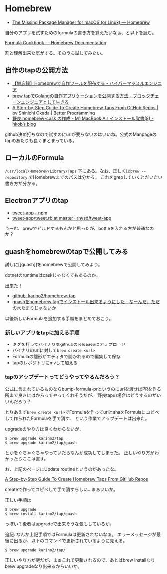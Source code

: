 # Homebrew

- [The Missing Package Manager for macOS (or Linux) — Homebrew](https://brew.sh/)

自分のアプリを試すためのformulaの書き方を覚えたいなぁ、と以下を読む。

[Formula Cookbook — Homebrew Documentation](https://docs.brew.sh/Formula-Cookbook)

割と理解出来た気がする。そのうち試してみたい。

## 自作のtapの公開方法

- [【備忘録】Homebrewで自作ツールを配布する - ハイパーマッスルエンジニア](https://www.rasukarusan.com/entry/2019/11/03/211338)
- [brew tapでGolangの自作アプリケーションを公開する方法 - ブロックチェーンエンジニアとして生きる](https://tomokazu-kozuma.com/how-to-release-golangs-homebrew-application-with-brew-tap/)
- [A Step-by-Step Guide To Create Homebrew Taps From GitHub Repos | by Shinichi Okada | Better Programming](https://betterprogramming.pub/a-step-by-step-guide-to-create-homebrew-taps-from-github-repos-f33d3755ba74)
- [野良 homebrew-cask の作成 - M1 MacBook Air インストール覚書(8) - hkob’s blog](https://hkob.hatenablog.com/entry/2020/12/02/140000)

github決め打ちなので試すのにurlが要らないのはいいね。公式のManpageのtapのあたりも良くまとまっている。

## ローカルのFormula

`/usr/local/Homebrew/Library/Taps` 下にある。なお、正しくは`brew --repository` でHomebrewまでのパスは分かる。
これをgrepしていくとだいたい書き方が分かる。

## Electronアプリのtap

- [tweet-app - npm](https://www.npmjs.com/package/tweet-app?activeTab=readme)
- [tweet-app/tweet.rb at master · rhysd/tweet-app](https://github.com/rhysd/tweet-app/blob/master/Casks/tweet.rb)

うーむ、brewでビルドするもんかと思ったが、bottleを入れる方が普通なのか？

## guashをhomebrewのtapで公開してみる

試しに[[guash]]をhomebrewで公開してみよう。

dotnetのruntimeはcaskじゃなくてもあるのか。

出来た！

- [github: karino2/homebrew-tap](https://github.com/karino2/homebrew-tap)
- [guashをhomebrew tapでインストール出来るようにした - なーんだ、ただの水たまりじゃないか](https://karino2.github.io/2022/01/28/homebrew_tap_for_guash.html)

以後新しいFormulaを追加する手順をまとめておこう。

### 新しいアプリをtapに加える手順

- タグを打ってバイナリをgithubのreleasesにアップロード
- バイナリのurlに対して`brew create <url>`
- Formulaの雛形がエディタで開かれるので編集して保存
- tapのレポジトリにmvして加える

### tapのアップデートってどうやってやるんだろう？

公式に含まれているものならbump-formula-prというのにurlを渡せばPRを作る所まで良きにはからってやってくれそうだが、
野良tapの場合はどうするのがいいんだろう？

とりあえず`brew create <url>`でFormulaを作ってurlとshaをFormulaにコピペして作られたFormulaを手で消す、
という作業でアップデートは出来た。

upgradeのやり方は良くわからないが、

```
$ brew upgrade karino2/tap
$ brew upgrade karino2/tap/guash
```

とかをぐちゃぐちゃやっていたらなんか成功してしまった。
正しいやり方がわかったらここは直す。

お、上記のページにUpdate routineというのがあったな。

[A Step-by-Step Guide To Create Homebrew Taps From GitHub Repos](https://betterprogramming.pub/a-step-by-step-guide-to-create-homebrew-taps-from-github-repos-f33d3755ba74)

createで作ってコピペして手で消すらしい…まぁいいか。

正しい手順は

```
$ brew upgrade
$ brew install karino2/tap/guash
```

っぽい？後者はupgradeで出来そうな気もしているが。

追記: なんか上記手順ではFormulaは更新されないなぁ。
エラーメッセージが最後に出るが、以下のコマンドで更新されているように見える。

```
$ brew upgrade karino2/tap/
```

正しいやり方が謎だが、まぁこれで更新されるので、あとはbrew installなりbrew upgradeなり出来るからいいか。